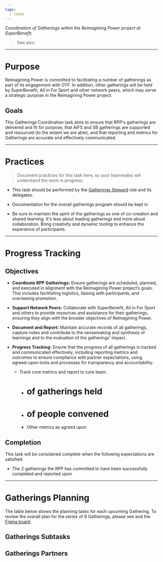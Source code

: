 ```yaml
---
tags:
  - tasks
---
```

_Coordination of Gatherings within the Reimagining Power project at SuperBenefit._

> See also:  

---

# Purpose

Reimagining Power is committed to facilitating a number of gatherings as part of its engagement with OTF. In addition, other gatherings will be held by SuperBenefit, All in For Sport and other network peers, which may serve a strategic purpose in the Reimagining Power project.

## Goals

This Gatherings Coordination task aims to ensure that RPP's gatherings are delivered and fit for purpose, that AIFS and SB gatherings are supported and resourced (to the extent we are able), and that reporting and metrics for Gatherings are accurate and effectively communicated.

---

# Practices

> Document practices for this task here, so your teammates will understand the work in progress.

- This task should be performed by the [Gatherings Steward](https://app.charmverse.io/superbenefit/gatherings-steward-rolecrafting-41129673381912246) role and its delegates.

- Documentation for the overall gatherings program should be kept in  

- Be sure to maintain the spirit of the gatherings as one of co-creation and shared learning. It's less about leading gatherings and more about collaboration. Bring creativity and dynamic tooling to enhance the experience of participants.

---

# Progress Tracking

## Objectives

- **Coordinate RPP Gatherings:** Ensure gatherings are scheduled, planned, and executed in alignment with the Reimagining Power project’s goals. This includes facilitating logistics, liaising with participants, and overseeing promotion.

- **Support Network Peers:** Collaborate with SuperBenefit, All in For Sport and others to provide resources and assistance for their gatherings, ensuring they align with the broader objectives of Reimagining Power. 

- **Document and Report:** Maintain accurate records of all gatherings, capture notes and contribute to the sensemaking and synthesis of learnings and to the evaluation of the gatherings’ impact. 

- **Progress Tracking:** Ensure that the progress of all gatherings is tracked and communicated effectively, including reporting metrics and outcomes to ensure compliance with partner expectations, using agreed-upon tools and processes for transparency and accountability.

    - Track core metrics and report to core team:

      - # of gatherings held

      - # of people convened

      - Other metrics as agreed upon

## Completion

This task will be considered complete when the following expectations are satisfied:

- The 2 gatherings the RPP has committed to have been successfully completed and reported upon

---

# Gatherings Planning

The table below shows the planning tasks for each upcoming Gathering. To review the overall plan for the series of 6 Gatherings, please see  and the [Figma board](https://www.figma.com/board/G77aOdrUeg6494UrGHs47C/AIFS-Governance-Design?node-id=0-1&node-type=canvas&t=JPBKJ3jwIDZPCSWO-0).

## Gatherings Subtasks

## Gatherings Partners